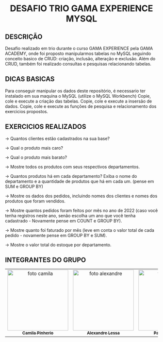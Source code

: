<h1 align="center"> DESAFIO TRIO GAMA EXPERIENCE MYSQL </h1>


## DESCRIÇÃO

Desafio realizado em trio durante o curso GAMA EXPERIENCE pela GAMA ACADEMY, onde foi proposto manipularmos tabelas no MySQL seguindo conceito basico de CRUD: criação, inclusão, alteração e exclusão. Além do CRUD, também foi realizado consultas e pesquisas relacionando tabelas.


## DICAS BASICAS

Para conseguir manipular os dados deste repositório, é necessario ter instalado em sua maquina o MySQL (utilize o MySQL Workbench)
Copie, cole e execute a criação das tabelas.
Copie, cole e execute a insersão de dados.
Copie, cole e execute as funções de pesquisa e relacionamento dos exercicios propostos.


## EXERCICIOS REALIZADOS

-> Quantos clientes estão cadastrados na sua base?

-> Qual o produto mais caro?

-> Qual o produto mais barato?

-> Mostre todos os produtos com seus respectivos departamentos.

-> Quantos produtos há em cada departamento? Exiba o nome do departamento e a quantidade de produtos que há em cada um. (pense em SUM e GROUP BY)

-> Mostre os dados dos pedidos, incluindo nomes dos clientes e nomes dos produtos que foram vendidos.

-> Mostre quantos pedidos foram feitos por mês no ano de 2022 (caso você tenha registros neste ano, senão escolha um ano que você tenha cadastrado - Novamente pense em COUNT e GROUP BY).

-> Mostre quanto foi faturado por mês (leve em conta o valor total de cada pedido - novamente pense em GROUP BY e SUM).

-> Mostre o valor total do estoque por departamento.



## INTEGRANTES DO GRUPO

<table>
    <tr>
        <td align="center">
            <a href="https://github.com/CamilaPinheiroHACKER">
                <img src="https://github.com/CamilaPinheiroHACKER.png" width="200px;" 
                alt="foto camila" /><br />
                <sub>
                    <b>Camila Pinherio</b>
                </sub>
            </a>
        </td>
        <td align="center">
            <a href="https://github.com/lessa73">
                <img src="https://github.com/lessa73.png" width="200px;"
                    alt="foto alexandre" /><br />
                <sub>
                    <b>Alexandre Lessa</b>
                </sub>
            </a>
        </td>
        <td align="center">
            <a href="https://github.com/Pamm31">
                <img src="https://github.com/Pamm31.png" width="200px;"
                    alt="foto Pamela" /><br />
                <sub>
                    <b>Pamela Silveira</b>
                </sub>
            </a>
        </td>
    </tr>
</table>

